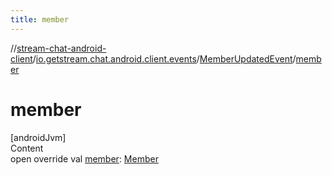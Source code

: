 ```yaml
---
title: member
---
```

//[stream-chat-android-client](../../../index.md)/[io.getstream.chat.android.client.events](../index.md)/[MemberUpdatedEvent](index.md)/[member](member.md)



# member  
[androidJvm]  
Content  
open override val [member](member.md): [Member](../../io.getstream.chat.android.client.models/Member/index.md)  



